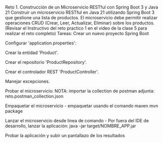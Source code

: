 Reto 1. Construcción de un Microservicio RESTful con Spring Boot 3 y Java 21
Construir un microservicio RESTful en Java 21 utilizando Spring Boot 3 que gestione una lista de productos. El microservicio debe permitir realizar operaciones CRUD (Crear, Leer, Actualizar, Eliminar) sobre los productos. (Revisar el Instructivo del reto practico 1 en el video de la clase 5 para realizar el reto completo)
Tareas:
Crear un nuevo proyecto Spring Boot

Configurar 'application.properties':

Crear la entidad 'Product'.

Crear el repositorio 'ProductRepository'.

Crear el controlador REST 'ProductController'.

Manejar excepciones.

Probar el microservicio: NOTA: importar la collection de postman adjunta: reto.postman_collection.json

Empaquetar el microservicio - empaquetar usando el comando maven mvn package

Lanzar el microservicio desde linea de comando - Por fuera del IDE de desarrollo, lanzar la aplicación: java -jar target/NOMBRE_APP.jar

Probar la aplicación y subir un pantallazo de los resultados